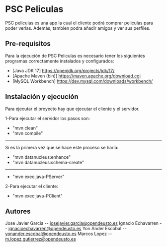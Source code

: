 # PSC Peliculas

PSC peliculas es una app la cual el cliente podrá comprar peliculas para poder verlas. Además, tambien podra añadir amigos y ver sus perfiles.


## Pre-requisitos

Para la ejecución de PSC Peliculas es necesario tener los siguientes programas correctamente instalados y configurados:

- [Java JDK 17] https://openjdk.org/projects/jdk/17/
- [Apache Maven (bin)] https://maven.apache.org/download.cgi
- [MySQL Workbench] https://dev.mysql.com/downloads/workbench/



## Instalación y ejecución

Para ejecutar el proyecto hay que ejecutar el cliente y el servidor.

1-Para ejecutar el servidor los pasos son:
 * "mvn clean"
 * "mvn compile"

***
Si es la primera vez que se hace este proceso se haría:
 * "mvn datanucleus:enhance"
 * "mvn datanucleus:schema-create"
***

 * "mvn exec:java-PServer"

2-Para ejecutar el cliente:
* "mvn exec:java-PClient"



## Autores

Jose Javier Garcia -- josejavier.garcia@opendeusto.es
Ignacio Echavarren -- ignacioechavarren@opendeusto.es
Yon Ander Escobal  -- yonander.escobal@opendeusto.es
Marcos Lopez       -- m.lopez.gutierrez@opendeusto.es



